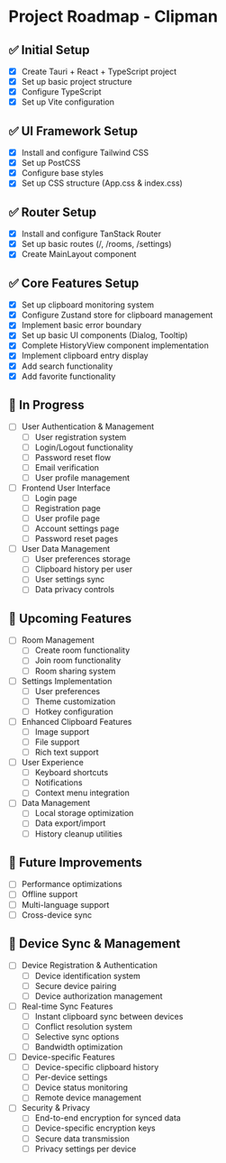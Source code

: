 # Project Roadmap - Clipman

## ✅ Initial Setup
- [x] Create Tauri + React + TypeScript project
- [x] Set up basic project structure
- [x] Configure TypeScript
- [x] Set up Vite configuration

## ✅ UI Framework Setup
- [x] Install and configure Tailwind CSS
- [x] Set up PostCSS
- [x] Configure base styles
- [x] Set up CSS structure (App.css & index.css)

## ✅ Router Setup
- [x] Install and configure TanStack Router
- [x] Set up basic routes (/, /rooms, /settings)
- [x] Create MainLayout component

## ✅ Core Features Setup
- [x] Set up clipboard monitoring system
- [x] Configure Zustand store for clipboard management
- [x] Implement basic error boundary
- [x] Set up basic UI components (Dialog, Tooltip)
- [x] Complete HistoryView component implementation
- [x] Implement clipboard entry display
- [x] Add search functionality
- [x] Add favorite functionality

## 🚧 In Progress
- [ ] User Authentication & Management
  - [ ] User registration system
  - [ ] Login/Logout functionality
  - [ ] Password reset flow
  - [ ] Email verification
  - [ ] User profile management

- [ ] Frontend User Interface
  - [ ] Login page
  - [ ] Registration page
  - [ ] User profile page
  - [ ] Account settings page
  - [ ] Password reset pages

- [ ] User Data Management
  - [ ] User preferences storage
  - [ ] Clipboard history per user
  - [ ] User settings sync
  - [ ] Data privacy controls

## 📝 Upcoming Features
- [ ] Room Management
  - [ ] Create room functionality
  - [ ] Join room functionality
  - [ ] Room sharing system

- [ ] Settings Implementation
  - [ ] User preferences
  - [ ] Theme customization
  - [ ] Hotkey configuration

- [ ] Enhanced Clipboard Features
  - [ ] Image support
  - [ ] File support
  - [ ] Rich text support

- [ ] User Experience
  - [ ] Keyboard shortcuts
  - [ ] Notifications
  - [ ] Context menu integration

- [ ] Data Management
  - [ ] Local storage optimization
  - [ ] Data export/import
  - [ ] History cleanup utilities

## 🔄 Future Improvements
- [ ] Performance optimizations
- [ ] Offline support
- [ ] Multi-language support
- [ ] Cross-device sync

## 🔗 Device Sync & Management
- [ ] Device Registration & Authentication
  - [ ] Device identification system
  - [ ] Secure device pairing
  - [ ] Device authorization management

- [ ] Real-time Sync Features
  - [ ] Instant clipboard sync between devices
  - [ ] Conflict resolution system
  - [ ] Selective sync options
  - [ ] Bandwidth optimization

- [ ] Device-specific Features
  - [ ] Device-specific clipboard history
  - [ ] Per-device settings
  - [ ] Device status monitoring
  - [ ] Remote device management

- [ ] Security & Privacy
  - [ ] End-to-end encryption for synced data
  - [ ] Device-specific encryption keys
  - [ ] Secure data transmission
  - [ ] Privacy settings per device
